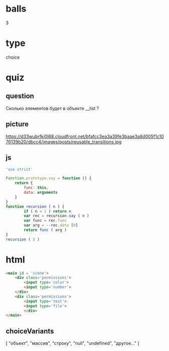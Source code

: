 # balls
3
# type
choice
# quiz
## question
Сколько элементов будет в объекте __list ?
## picture
https://d33wubrfki0l68.cloudfront.net/bfafcc3ea3a39fe3baae3a8d005f1c1076139b20/dbcc4/images/posts/reusable_transitions.jpg
## js
```javascript
'use strict'

Function.prototype.say = function () {
	return {
	    func: this,
	    data: arguments
	}
}
function recursion ( n ) {
        if ( n < 1 ) return n
        var rec = recursion.say ( n )
        var func = rec.func
        var arg = --rec.data [0]
        return func ( arg )
}
recursion ( 5 )
```
# html
```html
<main id = 'scene'>
    <div class='permissions'>
        <input type='color'>
        <input type='number'>
    </div>
    <div class='permissions'>
        <input type='text'>
        <input type='file'>
        </div>
</main>
```

## choiceVariants

[
    "объект",
    "массив",
    "строку",
    "null",
    "undefined",
    "другое..."
]